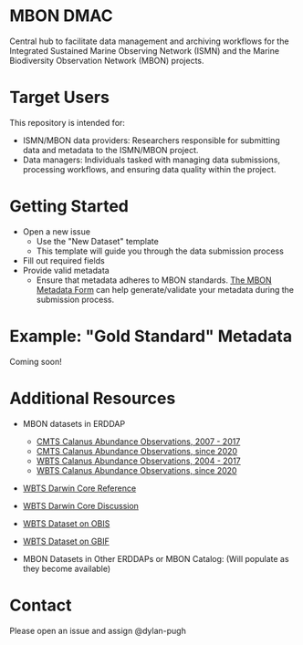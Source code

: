 # MBON DMAC
Central hub to facilitate data management and archiving workflows for the Integrated Sustained Marine Observing Network (ISMN) and the Marine Biodiversity Observation Network (MBON) projects.

# Target Users

This repository is intended for:
- ISMN/MBON data providers: Researchers responsible for submitting data and metadata to the ISMN/MBON project.
- Data managers: Individuals tasked with managing data submissions, processing workflows, and ensuring data quality within the project.

# Getting Started

- Open a new issue
    - Use the "New Dataset" template
    - This template will guide you through the data submission process
- Fill out required fields
- Provide valid metadata
    - Ensure that metadata adheres to MBON standards. [The MBON Metadata Form](https://mbon-metadata.streamlit.app/) can help generate/validate your metadata during the submission process.

# Example: "Gold Standard" Metadata

Coming soon!

# Additional Resources
- MBON datasets in ERDDAP
    - [CMTS Calanus Abundance Observations, 2007 - 2017](https://data.neracoos.org/erddap/tabledap/CMTS_CFIN_2007_2017.html)
    - [CMTS Calanus Abundance Observations, since 2020](https://data.neracoos.org/erddap/tabledap/CMTS_CFIN_start_2020.html)
    - [WBTS Calanus Abundance Observations, 2004 - 2017](https://data.neracoos.org/erddap/tabledap/WBTS_CFIN_2004_2017.html)
    - [WBTS Calanus Abundance Observations, since 2020](https://data.neracoos.org/erddap/tabledap/WBTS_CFIN_start_2020.html)

- [WBTS Darwin Core Reference](https://github.com/ioos/bio_data_guide/tree/main/datasets/WBTS_MBON)
- [WBTS Darwin Core Discussion](https://github.com/ioos/bio_data_guide/issues/102)
- [WBTS Dataset on OBIS](https://obis.org/dataset/5ef55cd8-05a1-4569-8e17-ceb224e40f59)
- [WBTS Dataset on GBIF](https://www.gbif.org/dataset/29651377-23c8-4f45-b439-693a1a23cee1)
- MBON Datasets in Other ERDDAPs or MBON Catalog: (Will populate as they become available)


# Contact
Please open an issue and assign @dylan-pugh